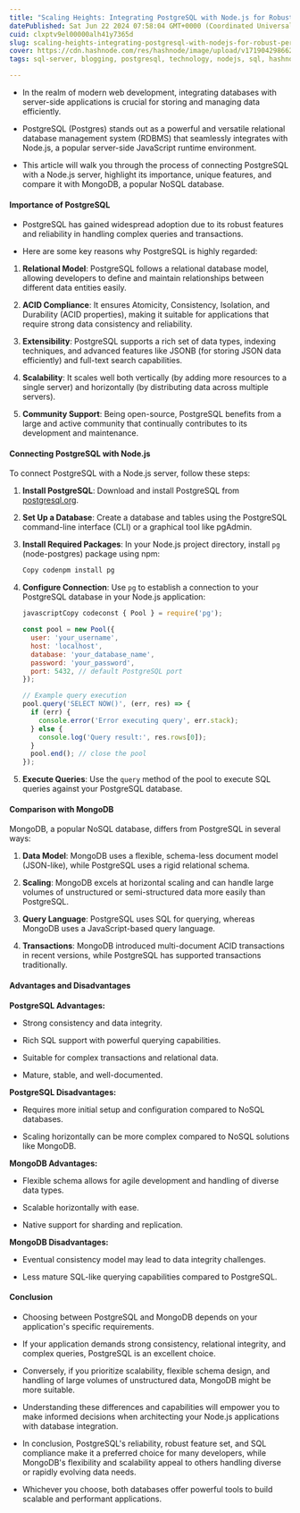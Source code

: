 ```yaml
---
title: "Scaling Heights: Integrating PostgreSQL with Node.js for Robust Performance"
datePublished: Sat Jun 22 2024 07:58:04 GMT+0000 (Coordinated Universal Time)
cuid: clxptv9el00000alh41y7365d
slug: scaling-heights-integrating-postgresql-with-nodejs-for-robust-performance
cover: https://cdn.hashnode.com/res/hashnode/image/upload/v1719042986629/3cd014f2-eebf-406c-b12d-5bd0fe32f3c2.png
tags: sql-server, blogging, postgresql, technology, nodejs, sql, hashnode, sqlite, trending, vs-code, nodejs-developer, nodejs-development, hashnodecommunity, technical-writing-1, hashnodebootcamp

---
```


* In the realm of modern web development, integrating databases with server-side applications is crucial for storing and managing data efficiently.
    
* PostgreSQL (Postgres) stands out as a powerful and versatile relational database management system (RDBMS) that seamlessly integrates with Node.js, a popular server-side JavaScript runtime environment.
    
* This article will walk you through the process of connecting PostgreSQL with a Node.js server, highlight its importance, unique features, and compare it with MongoDB, a popular NoSQL database.
    

#### Importance of PostgreSQL

* PostgreSQL has gained widespread adoption due to its robust features and reliability in handling complex queries and transactions.
    
* Here are some key reasons why PostgreSQL is highly regarded:
    

1. **Relational Model**: PostgreSQL follows a relational database model, allowing developers to define and maintain relationships between different data entities easily.
    
2. **ACID Compliance**: It ensures Atomicity, Consistency, Isolation, and Durability (ACID properties), making it suitable for applications that require strong data consistency and reliability.
    
3. **Extensibility**: PostgreSQL supports a rich set of data types, indexing techniques, and advanced features like JSONB (for storing JSON data efficiently) and full-text search capabilities.
    
4. **Scalability**: It scales well both vertically (by adding more resources to a single server) and horizontally (by distributing data across multiple servers).
    
5. **Community Support**: Being open-source, PostgreSQL benefits from a large and active community that continually contributes to its development and maintenance.
    

#### Connecting PostgreSQL with Node.js

To connect PostgreSQL with a Node.js server, follow these steps:

1. **Install PostgreSQL**: Download and install PostgreSQL from [postgresql.org](https://www.postgresql.org/download/).
    
2. **Set Up a Database**: Create a database and tables using the PostgreSQL command-line interface (CLI) or a graphical tool like pgAdmin.
    
3. **Install Required Packages**: In your Node.js project directory, install `pg` (node-postgres) package using npm:
    
    ```javascript
    Copy codenpm install pg
    ```
    
4. **Configure Connection**: Use `pg` to establish a connection to your PostgreSQL database in your Node.js application:
    
    ```javascript
    javascriptCopy codeconst { Pool } = require('pg');
    
    const pool = new Pool({
      user: 'your_username',
      host: 'localhost',
      database: 'your_database_name',
      password: 'your_password',
      port: 5432, // default PostgreSQL port
    });
    
    // Example query execution
    pool.query('SELECT NOW()', (err, res) => {
      if (err) {
        console.error('Error executing query', err.stack);
      } else {
        console.log('Query result:', res.rows[0]);
      }
      pool.end(); // close the pool
    });
    ```
    
5. **Execute Queries**: Use the `query` method of the pool to execute SQL queries against your PostgreSQL database.
    

#### Comparison with MongoDB

MongoDB, a popular NoSQL database, differs from PostgreSQL in several ways:

1. **Data Model**: MongoDB uses a flexible, schema-less document model (JSON-like), while PostgreSQL uses a rigid relational schema.
    
2. **Scaling**: MongoDB excels at horizontal scaling and can handle large volumes of unstructured or semi-structured data more easily than PostgreSQL.
    
3. **Query Language**: PostgreSQL uses SQL for querying, whereas MongoDB uses a JavaScript-based query language.
    
4. **Transactions**: MongoDB introduced multi-document ACID transactions in recent versions, while PostgreSQL has supported transactions traditionally.
    

#### Advantages and Disadvantages

**PostgreSQL Advantages:**

* Strong consistency and data integrity.
    
* Rich SQL support with powerful querying capabilities.
    
* Suitable for complex transactions and relational data.
    
* Mature, stable, and well-documented.
    

**PostgreSQL Disadvantages:**

* Requires more initial setup and configuration compared to NoSQL databases.
    
* Scaling horizontally can be more complex compared to NoSQL solutions like MongoDB.
    

**MongoDB Advantages:**

* Flexible schema allows for agile development and handling of diverse data types.
    
* Scalable horizontally with ease.
    
* Native support for sharding and replication.
    

**MongoDB Disadvantages:**

* Eventual consistency model may lead to data integrity challenges.
    
* Less mature SQL-like querying capabilities compared to PostgreSQL.
    

#### Conclusion

* Choosing between PostgreSQL and MongoDB depends on your application's specific requirements.
    
* If your application demands strong consistency, relational integrity, and complex queries, PostgreSQL is an excellent choice.
    
* Conversely, if you prioritize scalability, flexible schema design, and handling of large volumes of unstructured data, MongoDB might be more suitable.
    
* Understanding these differences and capabilities will empower you to make informed decisions when architecting your Node.js applications with database integration.
    
* In conclusion, PostgreSQL's reliability, robust feature set, and SQL compliance make it a preferred choice for many developers, while MongoDB's flexibility and scalability appeal to others handling diverse or rapidly evolving data needs.
    
* Whichever you choose, both databases offer powerful tools to build scalable and performant applications.